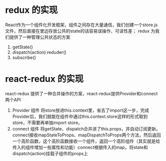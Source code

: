 # redux 的实现
React作为一个组件化开发框架，组件之间存在大量通信，我们创建一个store.js文件，然后直接在里边存放公共的state的话容易误操作、可读性差；
redux 为我们提供了一种管理公共状态的方案
1. getState()
2. dispatch(action)  reduder()
3. subscribe()

# react-redux 的实现
react-redux 提供了一种合并操作的方案，react-redux提供Provider和connect两个API
1. Provider 组件 
将store放进this.context里，省去了import这一步，完成Provider后，我们就能在组件中通过this.context.store这样的形式取到store，不需要再单独import store。
2. connect 组件 
将getState、dispatch合并进了this.props，并自动订阅更新。connect接收mapStateToProps、mapDispatchToProps两个方法，然后返回一个高阶函数，这个高阶函数接收一个组件，返回一个高阶组件（其实就是给传入的组件增加一些属性和功能）connect根据传入的map，将state和dispatch(action)挂载子组件的props上
